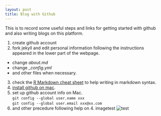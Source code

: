 ```yaml
---
layout: post
title: Blog with Github
---
```


This is to record some useful steps and links for getting started with github and also writing blogs on this platform. 
  
1. create github account
2. fork jekyll and edit personal information following the instructions appeared in the lower part of the webpage.  
  + change *about.md* 
  + change *_config.yml*
  + and other files when necessary.
  
  
3. check the [R Markdown cheat sheet](https://www.rstudio.com/wp-content/uploads/2015/02/rmarkdown-cheatsheet.pdf) to help writing in markdown syntax.
4. [install github on mac](https://help.github.com/articles/set-up-git/).  
5. set up github account info on Mac.  
```git config --global user.name xxx```  
```git config --global user.email xxx@xx.com```  
6. and other precedure following help on 4. 
imagetest ![test](https://github.com/ouzhihua/ouzhihua.github.io/blob/master/images/PyMOL%20seccess!.PNG)


